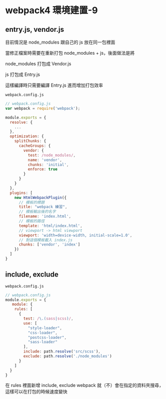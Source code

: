 # webpack4 環境建置-9

## entry.js, vendor.js

目前情況是 node_modules 跟自己的 js 放在同一包裡面

當修正檔案時需要在重新打包 node_modules + js，後面做法是將 


node_modules 打包成 Vendor.js

js 打包成 Entry.js

這樣編譯時只需要編譯 Entry.js 進而增加打包效率

`webpack.config.js`

```js
// webpack.config.js
var webpack = require('webpack');

module.exports = {
  resolve: {
    ...
  },
  optimization: {
    splitChunks: {
      cacheGroups: {
        vendor: {
          test: /node_modules/,
          name: 'vendor',
          chunks: 'initial',
          enforce: true
        }
      }
    }
  },
  plugins: [
    new HtmlWebpackPlugin({
      // 模板的標題
      title: "webpack 練習",
      // 模板輸出後的名字
      filename: 'index.html',
      // 模板的路徑
      template: 'html/index.html',
      // viewport -> html viewport
      viewport: 'width=device-width, initial-scale=1.0',
      // 對這個模板載入 index.js
      chunks: ['vendor', 'index']
    })
  ]
}
```

## include, exclude

`webpack.config.js`

```js
// webpack.config.js
module.exports = {
   module: {
    rules: [
      {
        test: /\.(sass|scss)/,
        use: [
          "style-loader",
          "css-loader", 
          "postcss-loader",
          "sass-loader"
        ],
        include: path.resolve('src/scss'),
        exclude: path.resolve('./node_modules')
      }
    ]
  }
}
```

在 rules 裡面新增 include, exclude webpack 就（不）會在指定的資料夾搜尋，這樣可以在打包的時候速度變快

